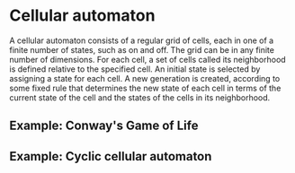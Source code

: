 # Cellular automaton

A cellular automaton consists of a regular grid of cells, each in one of a finite number of states, such as on and off. The grid can be in any finite number of dimensions. For each cell, a set of cells called its neighborhood is defined relative to the specified cell. An initial state is selected by assigning a state for each cell. A new generation is created, according to some fixed rule that determines the new state of each cell in terms of the current state of the cell and the states of the cells in its neighborhood. 

## Example: Conway's Game of Life

## Example: Cyclic cellular automaton